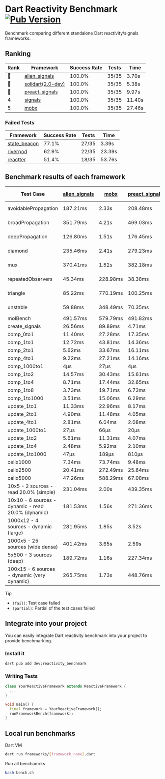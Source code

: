 # Dart Reactivity Benchmark [![Pub Version](https://img.shields.io/pub/v/reactivity_benchmark)](https://pub.dev/packages/reactivity_benchmark)

Benchmark comparing different standalone Dart reactivity/signals frameworks.

## Ranking

<!-- ranking start -->
| Rank | Framework | Success Rate | Tests | Time |
|------|-----------|--------------|-------|------|
| 🥇 | [alien_signals](https://github.com/medz/alien-signals-dart) | 100.0% | 35/35 | 3.70s |
| 🥈 | [solidart(2.0-dev)](https://github.com/nank1ro/solidart/tree/dev) | 100.0% | 35/35 | 5.38s |
| 🥉 | [preact_signals](https://pub.dev/packages/preact_signals) | 100.0% | 35/35 | 9.97s |
| 4 | [signals](https://github.com/rodydavis/signals.dart) | 100.0% | 35/35 | 11.40s |
| 5 | [mobx](https://github.com/mobxjs/mobx.dart) | 100.0% | 35/35 | 27.46s |

<!-- ranking end -->

### **Failed Tests**

<!-- fail start -->
| Framework | Success Rate | Tests | Time |
|-----------|--------------|-------|------|
| [state_beacon](https://github.com/jinyus/dart_beacon) | 77.1% | 27/35 | 3.39s |
| [riverpod](https://github.com/rrousselGit/riverpod) | 62.9% | 22/35 | 23.39s |
| [reactter](https://github.com/2devs-team/reactter) | 51.4% | 18/35 | 53.76s |

<!-- fail end -->

## Benchmark results of each framework

<!-- test-case start -->
| Test Case | [alien_signals](https://github.com/medz/alien-signals-dart) | [mobx](https://github.com/mobxjs/mobx.dart) | [preact_signals](https://pub.dev/packages/preact_signals) | [reactter](https://github.com/2devs-team/reactter) | [riverpod](https://github.com/rrousselGit/riverpod) | [signals](https://github.com/rodydavis/signals.dart) | [solidart(2.0-dev)](https://github.com/nank1ro/solidart/tree/dev) | [state_beacon](https://github.com/jinyus/dart_beacon) |
|---|---|---|---|---|---|---|---|---|
| avoidablePropagation | 187.21ms | 2.33s | 208.48ms | 1.25s | 1.47s | 210.41ms | 275.18ms | 150.38ms (fail) |
| broadPropagation | 351.79ms | 4.21s | 469.03ms | 4.99s | 86.23ms (fail) | 460.15ms | 508.88ms | 5.85ms (fail) |
| deepPropagation | 126.80ms | 1.51s | 176.45ms | 4.00s | 2.01s (fail) | 178.82ms | 174.84ms | 140.60ms (fail) |
| diamond | 235.46ms | 2.41s | 279.23ms | 14.03s (fail) | 2.84s (fail) | 288.19ms | 361.32ms | 184.20ms (fail) |
| mux | 370.41ms | 1.82s | 382.18ms | 1.02s | 578.84ms (fail) | 409.84ms | 442.45ms | 193.35ms (fail) |
| repeatedObservers | 45.34ms | 228.98ms | 38.38ms | 9.74s | 413.33ms (fail) | 46.29ms | 78.47ms | 52.06ms (fail) |
| triangle | 85.22ms | 770.19ms | 100.25ms | 4.52s | 946.28ms (fail) | 107.02ms | 118.74ms | 78.81ms (fail) |
| unstable | 59.88ms | 348.49ms | 70.35ms | 7.64s | 644.00ms (fail) | 73.84ms | 95.05ms | 337.71ms (fail) |
| molBench | 491.57ms | 579.79ms | 491.82ms | 5.90s | 11.62ms | 488.93ms | 492.58ms | 1.21ms |
| create_signals | 26.56ms | 89.89ms | 4.71ms | 13.34ms | 23.48ms | 24.83ms | 70.60ms | 57.87ms |
| comp_0to1 | 11.40ms | 27.28ms | 17.35ms | 13.68ms | 13.68ms | 11.84ms | 26.25ms | 51.96ms |
| comp_1to1 | 12.72ms | 43.81ms | 14.36ms | 99.56ms | 21.42ms | 24.46ms | 41.25ms | 52.75ms |
| comp_2to1 | 5.62ms | 33.67ms | 16.11ms | 72.37ms | 30.77ms | 14.65ms | 35.62ms | 35.19ms |
| comp_4to1 | 9.22ms | 27.21ms | 14.16ms | 85.23ms | 7.04ms | 6.25ms | 4.50ms | 15.75ms |
| comp_1000to1 | 4μs | 27μs | 4μs | 59.32ms | 4μs | 9μs | 18μs | 42μs |
| comp_1to2 | 14.57ms | 30.43ms | 15.61ms | 66.89ms | 13.26ms | 13.22ms | 45.38ms | 45.82ms |
| comp_1to4 | 8.71ms | 17.44ms | 32.65ms | 99.18ms | 30.50ms | 9.65ms | 43.11ms | 43.77ms |
| comp_1to8 | 3.73ms | 19.71ms | 6.73ms | 116.37ms | 5.07ms | 7.56ms | 28.48ms | 42.85ms |
| comp_1to1000 | 3.51ms | 15.06ms | 6.29ms | 47.90ms | 4.13ms | 6.17ms | 15.66ms | 38.17ms |
| update_1to1 | 11.33ms | 22.96ms | 8.17ms | N/A | 86.01ms | 9.25ms | 16.20ms | 5.73ms |
| update_2to1 | 4.90ms | 11.48ms | 4.05ms | N/A | 43.22ms | 4.56ms | 8.14ms | 2.89ms |
| update_4to1 | 2.81ms | 6.04ms | 2.08ms | N/A | 20.86ms | 2.34ms | 4.05ms | 1.50ms |
| update_1000to1 | 27μs | 66μs | 20μs | N/A | 219μs | 23μs | 40μs | 15μs |
| update_1to2 | 5.61ms | 11.31ms | 4.07ms | N/A | 43.39ms | 4.93ms | 7.90ms | 2.97ms |
| update_1to4 | 2.48ms | 5.92ms | 2.10ms | N/A | 20.70ms | 2.35ms | 5.72ms | 1.50ms |
| update_1to1000 | 47μs | 189μs | 810μs | N/A | 147μs | 43μs | 153μs | 369μs |
| cellx1000 | 7.34ms | 73.74ms | 9.48ms | N/A | N/A | 9.47ms | 11.54ms | 5.29ms |
| cellx2500 | 20.41ms | 272.49ms | 25.64ms | N/A | N/A | 32.05ms | 34.94ms | 24.99ms |
| cellx5000 | 47.26ms | 588.29ms | 67.08ms | N/A | N/A | 59.61ms | 100.93ms | 61.26ms |
| 10x5 - 2 sources - read 20.0% (simple) | 231.04ms | 2.00s | 439.35ms | N/A | 2.34s | 511.76ms | 362.55ms | 240.32ms |
| 10x10 - 6 sources - dynamic - read 20.0% (dynamic) | 181.53ms | 1.56s | 271.36ms | N/A | 1.54s (partial) | 279.62ms | 250.19ms | 201.66ms |
| 1000x12 - 4 sources - dynamic (large) | 281.95ms | 1.85s | 3.52s | N/A | 2.60s (partial) | 3.81s | 480.92ms | 347.76ms |
| 1000x5 - 25 sources (wide dense) | 401.42ms | 3.65s | 2.59s | N/A | 4.17s | 3.56s | 591.65ms | 502.81ms |
| 5x500 - 3 sources (deep) | 189.72ms | 1.16s | 227.34ms | N/A | 1.53s | 246.94ms | 267.91ms | 206.72ms |
| 100x15 - 6 sources - dynamic (very dynamic) | 265.75ms | 1.73s | 448.76ms | N/A | 1.84s (partial) | 481.05ms | 378.42ms | 257.45ms |

<!-- test-case end -->

> [!TIP]
> - `(fail)`: Test case failed
> - `(partial)`: Partial of the test cases failed

## Integrate into your project

You can easily integrate Dart reactivity benchmark into your project to provide benchmarking.

### Install it

```bash
dart pub add dev:reactivity_benchmark
```

### Writing Tests

```dart
class YourReactiveFramework extends ReactiveFramework {
  ...
}

void main() {
  final framework = YourReactiveFramework();
  runFrameworkBench(framework);
}
```

## Local run benchmarks

Dart VM
```bash
dart run frameworks/[framework_name].dart
```

Run all benchamrks
```bash
bash bench.sh
```
